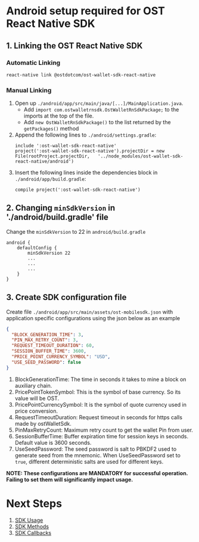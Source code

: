 # Android setup required for OST React Native SDK

## 1. Linking the OST React Native SDK

### Automatic Linking

```bash
react-native link @ostdotcom/ost-wallet-sdk-react-native
```
### Manual Linking

1. Open up `./android/app/src/main/java/[...]/MainApplication.java`. 
   - Add `import com.ostwalletrnsdk.OstWalletRnSdkPackage;` to the imports at the top of the file. 
   - Add `new OstWalletRnSdkPackage()` to the list returned by the `getPackages()` method
2. Append the following lines to `./android/settings.gradle`:
  	```
  	include ':ost-wallet-sdk-react-native'
  	project(':ost-wallet-sdk-react-native').projectDir = new File(rootProject.projectDir, 	'../node_modules/ost-wallet-sdk-react-native/android')
  	```
3. Insert the following lines inside the dependencies block in `./android/app/build.gradle`:
    ```
    compile project(':ost-wallet-sdk-react-native')

## 2. Changing `minSdkVersion` in './android/build.gradle' file
Change the `minSdkVersion` to 22 in `android/build.gradle`

```
android {
    defaultConfig {
        minSdkVersion 22
        ...
        ...
        ...
    }
}

```

## 3. Create SDK configuration file
Create file `./android/app/src/main/assets/ost-mobilesdk.json` with application specific configurations using  the json below as an example

```json
{
  "BLOCK_GENERATION_TIME": 3,
  "PIN_MAX_RETRY_COUNT": 3,
  "REQUEST_TIMEOUT_DURATION": 60,
  "SESSION_BUFFER_TIME": 3600,
  "PRICE_POINT_CURRENCY_SYMBOL": "USD",
  "USE_SEED_PASSWORD": false
}
```

1. BlockGenerationTime: The time in seconds it takes to mine a block on auxiliary chain.
2. PricePointTokenSymbol: This is the symbol of base currency. So its value will be OST.
3. PricePointCurrencySymbol: It is the symbol of quote currency used in price conversion.
4. RequestTimeoutDuration: Request timeout in seconds for https calls made by ostWalletSdk.
5. PinMaxRetryCount: Maximum retry count to get the wallet Pin from user.
6. SessionBufferTime: Buffer expiration time for session keys in seconds. Default value is 3600 seconds.
7. UseSeedPassword: The seed password is salt to PBKDF2 used to generate seed from the mnemonic. When UseSeedPassword set to `true`, different deterministic salts are used for different keys.

**NOTE: These configurations are MANDATORY for successful operation. Failing to set them will significantly impact usage.**


# Next Steps

1. [SDK Usage](../README.md#sdk-usage)
2. [SDK Methods](../README.md#sdk-methods)
3. [SDK Callbacks](../README.md#sdk-workflow-callbacks)
